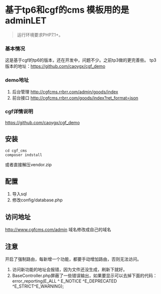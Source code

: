 基于tp6和cgf的cms 模板用的是adminLET
===============

> 运行环境要求PHP7.1+。

### 基本情况 
这是基于cgf的tp6的版本，还在开发中，问题不少。之前tp3做的更完善些。
tp3版本的地址：https://github.com/caoygx/cgf_demo

### demo地址
1. 后台管理 http://cgfcms.rrbrr.com/admin/goods/index
2. 前台接口 http://cgfcms.rrbrr.com/goods/index?ret_format=json

### cgf详情说明
https://github.com/caoygx/cgf_demo




## 安装

```
cd cgf_cms
composer indstall
```

或者直接解压vendor.zip





## 配置
1. 导入sql
2. 修改config/database.php

## 访问地址
http://www.cgfcms.com/admin 域名修改成自己的域名


## 注意
开启了强制路由，每新增一个功能，都要手动增加路由，否则无法访问。
1. 访问新功能的地址会报错，因为文件还没生成，刷新下就好。
2. BaseController.php屏蔽了一些错误输出，如果要显示可以去掉下面的代码： 
 error_reporting(E_ALL ^ E_NOTICE ^E_DEPRECATED ^E_STRICT^E_WARNING); 
 
